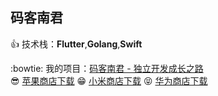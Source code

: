 ## 码客南君

:+1: 技术栈：**Flutter**,**Golang**,**Swift**  
  
  
:bowtie: 我的项目：[码客南君 - 独立开发成长之路](http://www.linanjun.cn/)  
:sunglasses: [苹果商店下载](https://apps.apple.com/cn/app/码客南君-全栈编程学习入门/id1517749296)
:grin: [小米商店下载](http://app.mi.com/details?id=com.nanjun.marknanjun)
:stuck_out_tongue_closed_eyes: [华为商店下载](https://appgallery.huawei.com/#/app/C102478513?locale=zh_CN&source=appshare&subsource=C102478513&shareTo=weixin&shareFrom=appmarket)

<!--
**JimmyLee05/JimmyLee05** is a ✨ _special_ ✨ repository because its `README.md` (this file) appears on your GitHub profile.

Here are some ideas to get you started:

- 🔭 I’m currently working on ...
- 🌱 I’m currently learning ...
- 👯 I’m looking to collaborate on ...
- 🤔 I’m looking for help with ...
- 💬 Ask me about ...
- 📫 How to reach me: ...
- 😄 Pronouns: ...
- ⚡ Fun fact: ...
-->
